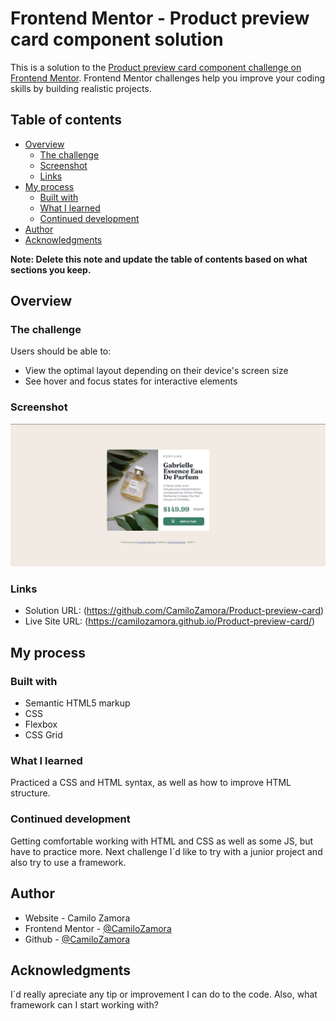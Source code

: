 # Frontend Mentor - Product preview card component solution

This is a solution to the [Product preview card component challenge on Frontend Mentor](https://www.frontendmentor.io/challenges/product-preview-card-component-GO7UmttRfa). Frontend Mentor challenges help you improve your coding skills by building realistic projects. 

## Table of contents

- [Overview](#overview)
  - [The challenge](#the-challenge)
  - [Screenshot](#screenshot)
  - [Links](#links)
- [My process](#my-process)
  - [Built with](#built-with)
  - [What I learned](#what-i-learned)
  - [Continued development](#continued-development)
- [Author](#author)
- [Acknowledgments](#acknowledgments)

**Note: Delete this note and update the table of contents based on what sections you keep.**

## Overview

### The challenge

Users should be able to:

- View the optimal layout depending on their device's screen size
- See hover and focus states for interactive elements

### Screenshot

![](./design/project-image.jpg)

### Links

- Solution URL: (https://github.com/CamiloZamora/Product-preview-card)
- Live Site URL: (https://camilozamora.github.io/Product-preview-card/)

## My process

### Built with

- Semantic HTML5 markup
- CSS
- Flexbox
- CSS Grid

### What I learned

Practiced a CSS and HTML syntax, as well as how to improve HTML structure. 

### Continued development

Getting comfortable working with HTML and CSS as well as some JS, but have to practice more. Next challenge I´d like to try with a junior project and also try to use a framework.

## Author

- Website - Camilo Zamora
- Frontend Mentor - [@CamiloZamora](https://www.frontendmentor.io/profile/CamiloZamora)
- Github - [@CamiloZamora](https://github.com/CamiloZamora)

## Acknowledgments

I´d really apreciate any tip or improvement I can do to the code. Also, what framework can I start working with?